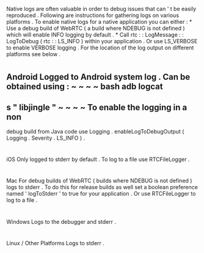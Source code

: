 Native
logs
are
often
valuable
in
order
to
debug
issues
that
can
'
t
be
easily
reproduced
.
Following
are
instructions
for
gathering
logs
on
various
platforms
.
To
enable
native
logs
for
a
native
application
you
can
either
:
*
Use
a
debug
build
of
WebRTC
(
a
build
where
NDEBUG
is
not
defined
)
which
will
enable
INFO
logging
by
default
.
*
Call
rtc
:
:
LogMessage
:
:
LogToDebug
(
rtc
:
:
LS_INFO
)
within
your
application
.
Or
use
LS_VERBOSE
to
enable
VERBOSE
logging
.
For
the
location
of
the
log
output
on
different
platforms
see
below
.
#
#
#
#
Android
Logged
to
Android
system
log
.
Can
be
obtained
using
:
~
~
~
~
bash
adb
logcat
-
s
"
libjingle
"
~
~
~
~
To
enable
the
logging
in
a
non
-
debug
build
from
Java
code
use
Logging
.
enableLogToDebugOutput
(
Logging
.
Severity
.
LS_INFO
)
.
#
#
#
#
iOS
Only
logged
to
stderr
by
default
.
To
log
to
a
file
use
RTCFileLogger
.
#
#
#
#
Mac
For
debug
builds
of
WebRTC
(
builds
where
NDEBUG
is
not
defined
)
logs
to
stderr
.
To
do
this
for
release
builds
as
well
set
a
boolean
preference
named
'
logToStderr
'
to
true
for
your
application
.
Or
use
RTCFileLogger
to
log
to
a
file
.
#
#
#
#
Windows
Logs
to
the
debugger
and
stderr
.
#
#
#
#
Linux
/
Other
Platforms
Logs
to
stderr
.
